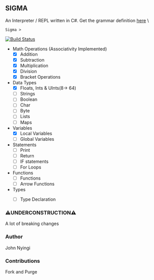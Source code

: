 ## SIGMA
An Interpreter / REPL written in C#. Get the grammar definition [here](./Grammar.md) \

```
Sigma > 
```


[![Build Status](https://travis-ci.com/j0nimost/sigma.svg?branch=main)](https://app.travis-ci.com/j0nimost/sigma)


* Math Operations (Associativity Implemented)
     - [x] Addition
     - [x] Subtraction
     - [x] Multiplication
     - [x] Division
     - [x] Bracket Operations

* Data Types
     - [x] Floats, Ints & UInts(8-> 64)
     - [ ] Strings
     - [ ] Boolean
     - [ ] Char
     - [ ] Byte 
     - [ ] Lists
     - [ ] Maps

* Variables
    - [x] Local Variables
    - [ ] Global Variables

* Statements
    - [ ] Print
    - [ ] Return
    - [ ] IF statements
    - [ ] For Loops
* Functions
    - [ ] Functions
    - [ ] Arrow Functions
* Types
    - [ ] Type Declaration



### ⚠️UNDERCONSTRUCTION⚠️
A lot of breaking changes

### Author
John Nyingi

### Contributions
Fork and Purge
